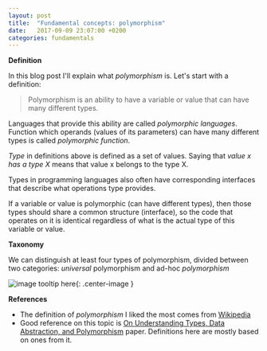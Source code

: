 ```yaml
---
layout: post
title:  "Fundamental concepts: polymorphism"
date:   2017-09-09 23:07:00 +0200
categories: fundamentals
---
```


**Definition**

In this blog post I'll explain what _polymorphism_ is. Let's start with a definition:

> Polymorphism is an ability to have a variable or value that can have many different types. 

Languages that provide this ability are called _polymorphic languages_. Function which operands (values of its parameters) can have many different types is called _polymorphic function_. 

_Type_ in definitions above is defined as a set of values. Saying that _value x has a type X_ means that value x belongs to the type X.

Types in programming languages also often have corresponding interfaces that describe what operations type provides.

If a variable or value is polymorphic (can have different types), then those types should share a common structure (interface), so the code that operates on it is identical regardless of what is the actual type of this variable or value. 

**Taxonomy**

We can distinguish at least four types of polymorphism, divided between two categories: _universal_ polymorphism and ad-hoc _polymorphism_

![image tooltip here](/assets/polymorphism_taxonomy.png){: .center-image }

**References**

* The definition of _polymorphism_ I liked the most comes from [Wikipedia](https://en.wikipedia.org/wiki/Polymorphism_(computer_science))
* Good reference on this topic is [On Understanding Types,
Data Abstraction, and Polymorphism](http://lucacardelli.name/Papers/OnUnderstanding.A4.pdf) paper. Definitions here are mostly based on ones from it.


